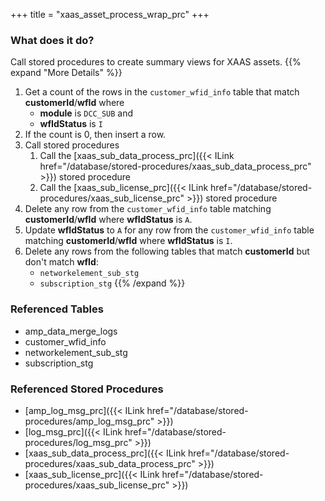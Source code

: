 +++
title = "xaas_asset_process_wrap_prc"
+++

### What does it do?
Call stored procedures to create summary views for XAAS assets.
{{% expand "More Details" %}}
1. Get a count of the rows in the `customer_wfid_info` table that match **customerId**/**wfId** where
   - **module** is `DCC_SUB` and
   - **wfIdStatus** is `I`
2. If the count is 0, then insert a row.
3. Call stored procedures
   1. Call the [xaas_sub_data_process_prc]({{< ILink href="/database/stored-procedures/xaas_sub_data_process_prc" >}}) stored procedure
   2. Call the [xaas_sub_license_prc]({{< ILink href="/database/stored-procedures/xaas_sub_license_prc" >}}) stored procedure
4. Delete any row from the `customer_wfid_info` table matching **customerId**/**wfId** where **wfIdStatus** is `A`.
5. Update **wfIdStatus** to `A` for any row from the `customer_wfid_info` table matching **customerId**/**wfId** where **wfIdStatus** is `I`.
6. Delete any rows from the following tables that match **customerId** but don't match **wfId**:
   - `networkelement_sub_stg`
   - `subscription_stg`
{{% /expand %}}

### Referenced Tables
- amp_data_merge_logs
- customer_wfid_info
- networkelement_sub_stg
- subscription_stg

### Referenced Stored Procedures
- [amp_log_msg_prc]({{< ILink href="/database/stored-procedures/amp_log_msg_prc" >}})
- [log_msg_prc]({{< ILink href="/database/stored-procedures/log_msg_prc" >}})
- [xaas_sub_data_process_prc]({{< ILink href="/database/stored-procedures/xaas_sub_data_process_prc" >}})
- [xaas_sub_license_prc]({{< ILink href="/database/stored-procedures/xaas_sub_license_prc" >}})
